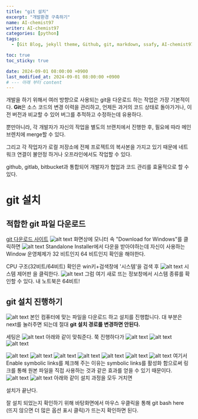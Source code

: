```yaml
---
title: "git 설치"
excerpt: "개발환경 구축하기"
name: AI-chemist97
writer: AI-chemist97
categories: [python]
tags:
  - [Git Blog, jekyll theme, Github, git, markdown, ssafy, AI-chemist97]

toc: true
toc_sticky: true

date: 2024-09-01 08:00:00 +0900
last_modified_at: 2024-09-01 08:00:00 +0900
# --- 아래 부터 content
---
```

개발을 하기 위해서 여러 방향으로 사용되는 git을 다운로드 하는 작업은 가장 기본적이다.
**Git**은 소스 코드의 변경 이력을 관리하고, 언제든 과거의 코드 상태로 돌아가거나, 이전 버전과 비교할 수 있어 버그를 추적하고 수정하는데 유용하다.

뿐만아니라, 각 개발자가 자신의 작업을 별도의 브랜치에서 진행한 후, 필요에 따라 메인 브렌치에 merge할 수 있다.

그리고 각 작업자가 로컬 저장소에 전체 프로젝트의 복사본을 가지고 있기 때문에 네트워크 연결이 불안정 하거나 오프라인에서도 작업할 수 있다.

github, gitlab, bitbucket과 통합되어 개발자가 협업과 코드 관리를 효율적으로 할 수 있다.

# git 설치
## 적합한 git 파일 다운로드
[git 다운로드 사이트](https://git-scm.com/)
![alt text](image.png)
화면상에 모니터 속 "Download for Windows"를 클릭하면 
![alt text](image-1.png)
Standalone Installer에서 다운을 받아야하는데 자신이 사용하는 Window 운영체제가 32 비트인지 64 비트인지 확인을 해야한다.

CPU 구조(32비트/64비트) 확인은 win키+검색창에 '시스템'을 검색 후
![alt text](image-2.png)
시스템 제어판 을 클릭한다.
![alt text](image-3.png)
그럼 여기 새로 뜨는 정보창에서 시스템 종류를 확인할 수 있다.
내 노트북은 64비트!


## git 설치 진행하기
![alt text](image-4.png)
본인 컴퓨터에 맞는 파일을 다운로드 하고 설치를 진행합니다.
대 부분은 next를 눌러주면 되는데 절대 **git 설치 경로를 변경하면 안된다.**

세팅은 
![alt text](image-5.png)
아래와 같이 맞춰준다.
쭉 진행하다가 
![alt text](image-6.png)
![alt text](image-7.png)
![alt text](image-8.png)

![alt text](image-9.png)
![alt text](image-10.png)
![alt text](image-11.png)
![alt text](image-12.png)
![alt text](image-13.png)
![alt text](image-14.png)
![alt text](image-15.png)
여기서 Enable symbolic links를 체크해 주는 이유는 
symbolic links를 활성화 함으로써 링크를 통해 원본 파일을 직접 사용하는 것과 같은 효과를 얻을 수 있기 때문이다.
![alt text](image-16.png)
![alt text](image-17.png)
아래와 같이 설치 과정을 모두 거치면

설치가 끝난다.

잘 설치 되었는지 확인하기 위해 바탕화면에서 마우스 우클릭을 통해 git bash here (뜨지 않으면 더 많은 옵션 표시 클릭)가 뜨는지 확인하면 된다.